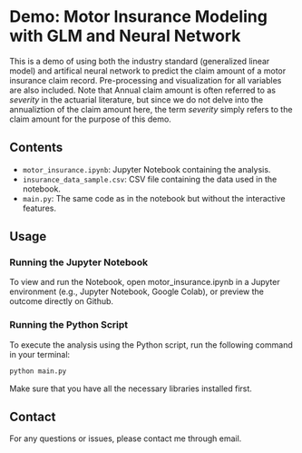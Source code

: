 # Demo: Motor Insurance Modeling with GLM and Neural Network

This is a demo of using both the industry standard (generalized linear model) and artifical neural network to predict the claim amount of a motor insurance claim record. Pre-processing and visualization for all variables are also included. Note that Annual claim amount is often referred to as _severity_ in the actuarial literature, but since we do not delve into the annualiztion of the claim amount here, the term _severity_ simply refers to the claim amount for the purpose of this demo.

## Contents

- `motor_insurance.ipynb`: Jupyter Notebook containing the analysis.
- `insurance_data_sample.csv`: CSV file containing the data used in the notebook.
- `main.py`: The same code as in the notebook but without the interactive features.

## Usage
### Running the Jupyter Notebook
To view and run the Notebook, open motor_insurance.ipynb in a Jupyter environment (e.g., Jupyter Notebook, Google Colab), or preview the outcome directly on Github.

### Running the Python Script
To execute the analysis using the Python script, run the following command in your terminal:
```sh
python main.py
```
Make sure that you have all the necessary libraries installed first.


## Contact
For any questions or issues, please contact me through email.